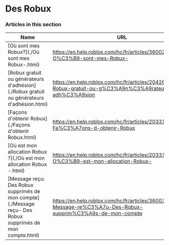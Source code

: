 # Des Robux  
### Articles in this section
Name|URL
-|-
[Où sont mes Robux?](./Où sont mes Robux-.html) |https://en.help.roblox.com/hc/fr/articles/360029481932-O%C3%B9-sont-mes-Robux-
[Robux gratuit ou générateurs d'adhésion](./Robux gratuit ou générateurs d'adhésion.html) |https://en.help.roblox.com/hc/fr/articles/204262550-Robux-gratuit-ou-g%C3%A9n%C3%A9rateurs-d-adh%C3%A9sion
[Façons d'obtenir Robux](./Façons d'obtenir Robux.html) |https://en.help.roblox.com/hc/fr/articles/203313200-Fa%C3%A7ons-d-obtenir-Robux
[Où est mon allocation Robux ?](./Où est mon allocation Robux -.html) |https://en.help.roblox.com/hc/fr/articles/203313160-O%C3%B9-est-mon-allocation-Robux-
[Message reçu: Des Robux supprimés de mon compte](./Message reçu- Des Robux supprimés de mon compte.html) |https://en.help.roblox.com/hc/fr/articles/360036483772-Message-re%C3%A7u-Des-Robux-supprim%C3%A9s-de-mon-compte